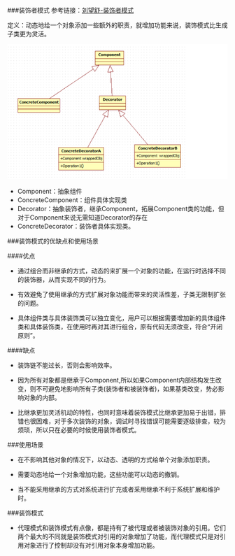 ###装饰者模式
参考链接：[刘望舒-装饰者模式](http://blog.csdn.net/itachi85/article/details/51282647)

定义：动态地给一个对象添加一些额外的职责，就增加功能来说，装饰模式比生成子类更为灵活。

![uml图](desc.png)

* Component：抽象组件
* ConcreteComponent：组件具体实现类
* Decorator：抽象装饰者，继承Component，拓展Component类的功能，但对于Component来说无需知道Decorator的存在
* ConcreteDecorator：装饰者具体实现类。

###装饰模式的优缺点和使用场景

####优点

* 通过组合而非继承的方式，动态的来扩展一个对象的功能，在运行时选择不同的装饰器，从而实现不同的行为。

* 有效避免了使用继承的方式扩展对象功能而带来的灵活性差，子类无限制扩张的问题。

* 具体组件类与具体装饰类可以独立变化，用户可以根据需要增加新的具体组件类和具体装饰类，在使用时再对其进行组合，原有代码无须改变，符合“开闭原则”。

####缺点

* 装饰链不能过长，否则会影响效率。

* 因为所有对象都是继承于Component,所以如果Component内部结构发生改变，则不可避免地影响所有子类(装饰者和被装饰者)，如果基类改变，势必影响对象的内部。

* 比继承更加灵活机动的特性，也同时意味着装饰模式比继承更加易于出错，排错也很困难，对于多次装饰的对象，调试时寻找错误可能需要逐级排查，较为烦琐，所以只在必要的时候使用装饰者模式。

###使用场景
* 在不影响其他对象的情况下，以动态、透明的方式给单个对象添加职责。

* 需要动态地给一个对象增加功能，这些功能可以动态的撤销。

* 当不能采用继承的方式对系统进行扩充或者采用继承不利于系统扩展和维护时。

###装饰模式
* 代理模式和装饰模式有点像，都是持有了被代理或者被装饰对象的引用。它们两个最大的不同就是装饰模式对引用的对象增加了功能，而代理模式只是对引用对象进行了控制却没有对引用对象本身增加功能。